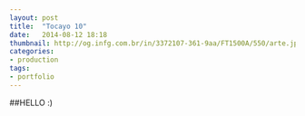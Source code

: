```yaml
---
layout: post
title:  "Tocayo 10"
date:   2014-08-12 18:18
thumbnail: http://og.infg.com.br/in/3372107-361-9aa/FT1500A/550/arte.jpg
categories:
- production
tags:
- portfolio
---
```


##HELLO :)
